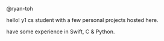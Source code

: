 @ryan-toh

hello! y1 cs student with a few personal projects hosted here. 

have some experience in Swift, C & Python.

<!---
ryan-toh/ryan-toh is a ✨ special ✨ repository because its `README.md` (this file) appears on your GitHub profile.
You can click the Preview link to take a look at your changes.
--->
